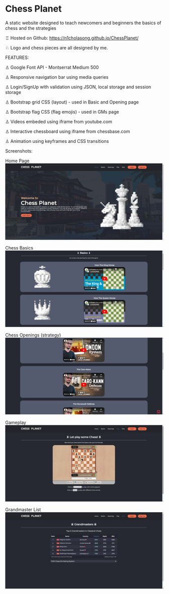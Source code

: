 # Chess Planet

A static website designed to teach newcomers and beginners the basics of chess and the strategies

♖ Hosted on Github:
https://n1cholasong.github.io/ChessPlanet/



♘ Logo and chess pieces are all designed by me.


FEATURES:

♙ Google Font API - Montserrat Medium 500

♙ Responsive navigation bar using media queries 

♙ Login/SignUp with validation using JSON, local storage and session storage

♙ Bootstrap grid CSS (layout) - used in Basic and Opening page

♙ Bootstrap flag CSS (flag emojis) - used in GMs page

♙ Videos embeded using iframe from youtube.com

♙ Interactive chessboard using iframe from chessbase.com

♙ Animation using keyframes and CSS transitions

Screenshots:

Home Page
<img src="/screenshots/home-page.png">

Chess Basics
<img src="/screenshots/basic-of-chess.png">

Chess Openings (strategy)
<img src="/screenshots/chess-opening.png">

Gameplay
<img src="/screenshots/gameplay.png">

Grandmaster List
<img src="/screenshots/grandmaster.png">
